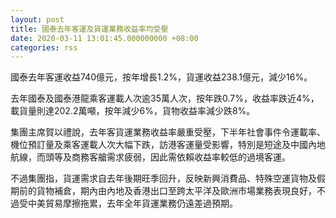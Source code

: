```yaml
---
layout: post
title: 國泰去年客運及貨運業務收益率均受壓
date: 2020-03-11 13:01:45.000000000 +08:00
categories: rss
---
```


國泰去年客運收益740億元，按年增長1.2%，貨運收益238.1億元，減少16%。

去年國泰及國泰港龍乘客運載人次逾35萬人次，按年跌0.7%，收益率跌近4%，載貨量則達202.2萬噸，按年減少6%，貨物收益率減少跌8%。

集團主席賀以禮說，去年客貨運業務收益率嚴重受壓，下半年社會事件令運載率、機位預訂量及乘客運載人次大幅下跌，訪港客運量受影響，特別是短途及中國內地航線，而頭等及商務客艙需求疲弱，因此需依賴收益率較低的過境客運。

不過集團指，貨運需求自去年後期旺季回升，反映新興消費品、特殊空運貨物及假期前的貨物補倉，期內由內地及香港出口至跨太平洋及歐洲市場業務表現良好，不過受中美貿易摩擦拖累，去年全年貨運業務仍遠差過預期。
